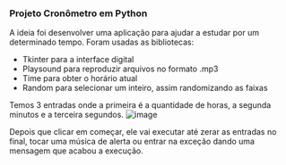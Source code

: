 ### Projeto Cronômetro em Python
A ideia foi desenvolver uma aplicação para ajudar a estudar por um determinado tempo.
Foram usadas as bibliotecas:
- Tkinter para a interface digital
- Playsound para reproduzir arquivos no formato .mp3
- Time para obter o horário atual
- Random para selecionar um inteiro, assim randomizando as faixas

Temos 3 entradas onde a primeira é a quantidade de horas, a segunda minutos e a terceira segundos.
![image](https://github.com/user-attachments/assets/a22c9583-4d65-4f47-8c5c-86ce988c8b41)

Depois que clicar em começar, ele vai executar até zerar as entradas no final, tocar uma música de alerta ou entrar na exceção dando uma mensagem que acabou a execução.
